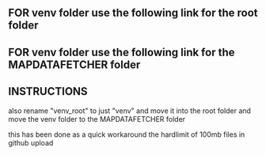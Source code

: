 ## FOR venv folder use the following link for the root folder



## FOR venv folder use the following link for the MAPDATAFETCHER folder





## INSTRUCTIONS
also rename "venv_root" to just "venv" and move it into the root folder and move the venv folder to the MAPDATAFETCHER folder



this has been done as a quick workaround the hardlimit of 100mb files in github upload
